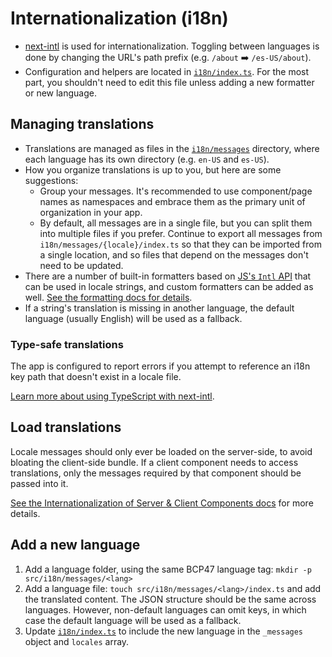 # Internationalization (i18n)

- [next-intl](https://next-intl-docs.vercel.app) is used for internationalization. Toggling between languages is done by changing the URL's path prefix (e.g. `/about` ➡️ `/es-US/about`).
- Configuration and helpers are located in [`i18n/index.ts`](../app/src/i18n/index.ts). For the most part, you shouldn't need to edit this file unless adding a new formatter or new language.

## Managing translations

- Translations are managed as files in the [`i18n/messages`](../app/src/i18n/messages/) directory, where each language has its own directory (e.g. `en-US` and `es-US`).
- How you organize translations is up to you, but here are some suggestions:
  - Group your messages. It's recommended to use component/page names as namespaces and embrace them as the primary unit of organization in your app.
  - By default, all messages are in a single file, but you can split them into multiple files if you prefer. Continue to export all messages from `i18n/messages/{locale}/index.ts` so that they can be imported from a single location, and so files that depend on the messages don't need to be updated.
- There are a number of built-in formatters based on [JS's `Intl` API](https://developer.mozilla.org/en-US/docs/Web/JavaScript/Reference/Global_Objects/Intl) that can be used in locale strings, and custom formatters can be added as well. [See the formatting docs for details](https://next-intl-docs.vercel.app/docs/usage/numbers).
- If a string's translation is missing in another language, the default language (usually English) will be used as a fallback.

### Type-safe translations

The app is configured to report errors if you attempt to reference an i18n key path that doesn't exist in a locale file.

[Learn more about using TypeScript with next-intl](https://next-intl-docs.vercel.app/docs/workflows/typescript).

## Load translations

Locale messages should only ever be loaded on the server-side, to avoid bloating the client-side bundle. If a client component needs to access translations, only the messages required by that component should be passed into it.

[See the Internationalization of Server & Client Components docs](https://next-intl-docs.vercel.app/docs/environments/server-client-components) for more details.

## Add a new language

1. Add a language folder, using the same BCP47 language tag: `mkdir -p src/i18n/messages/<lang>`
1. Add a language file: `touch src/i18n/messages/<lang>/index.ts` and add the translated content. The JSON structure should be the same across languages. However, non-default languages can omit keys, in which case the default language will be used as a fallback.
1. Update [`i18n/index.ts`](../app/src/i18n/index.ts) to include the new language in the `_messages` object and `locales` array.
